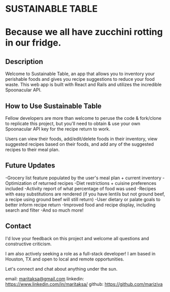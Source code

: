 # SUSTAINABLE TABLE

# Because we all have zucchini rotting in our fridge.

## Description

Welcome to Sustainable Table, an app that allows you to inventory your perishable foods and gives you recipe suggestions to reduce your food waste. This web app is built with React and Rails and utilizes the incredible Spoonacular API.

## How to Use Sustainable Table
Fellow developers are more than welcome to peruse the code & fork/clone to replicate this project, but you'll need to obtain & use your own Spoonacular API key for the recipe return to work.

Users can view their foods, add/edit/delete foods in their inventory, view suggested recipes based on their foods, and add any of the suggested recipes to their meal plan.

## Future Updates
-Grocery list feature populated by the user's meal plan + current inventory
-Optimization of returned recipes
-Diet restrictions + cuisine preferences included
-Activity report of what percentage of food was used
-Recipes with easy substitutions are rendered (if you have lentils but not ground beef, a recipe using ground beef will still return)
-User dietary or palate goals to better inform recipe return
-Improved food and recipe display, including search and filter
-And so much more!

## Contact
I'd love your feedback on this project and welcome all questions and constructive criticism.

I am also actively seeking a role as a full-stack developer! I am based in Houston, TX and open to local and remote opportunities.

Let's connect and chat about anything under the sun.

email: maritaksa@gmail.com
linkedin: https://www.linkedin.com/in/maritaksa/
github: https://github.com/mariziva
